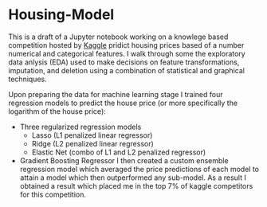 # Housing-Model

  This is a draft of a Jupyter notebook working on a knowlege based competition hosted by [Kaggle](https://www.kaggle.com)
pridict housing prices based of a number numerical and categorical features. I walk through some the exploratory data anlysis 
(EDA) used to make decisions on feature transformations, imputation, and deletion using a combination of statistical and 
graphical techniques. 

  Upon preparing the data for machine learning stage I trained four regression models to predict the house price (or more 
  specifically the logarithm of the house price): 
  - Three regularized regression models
    - Lasso (L1 penalized linear regressor)
    - Ridge (L2 penalized linear regressor)
    - Elastic Net (combo of L1 and L2 penalized regressor)
  - Gradient Boosting Regressor 
I then created a custom ensemble regression model which averaged the price predictions of each model to attain a model which then
outperformed any sub-model. As a result I obtained a result which placed me in the top 7% of kaggle competitors for this
competition.
